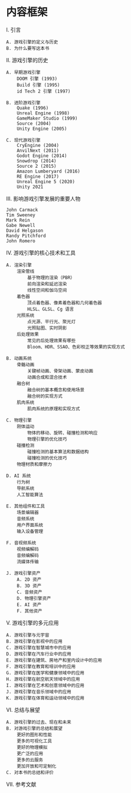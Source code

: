 # 内容框架
I. 引言

    A. 游戏引擎的定义与历史
    B. 为什么要写这本书

II. 游戏引擎的历史

    A. 早期游戏引擎
        DOOM 引擎 (1993)
        Build 引擎 (1995)
        id Tech 2 引擎 (1997)

    B. 进阶游戏引擎
        Quake (1996)
        Unreal Engine (1998)
        GameMaker Studio (1999)
        Source (2004)
        Unity Engine (2005)

    C. 现代游戏引擎
        CryEngine (2004)
        AnvilNext (2011)
        Godot Engine (2014)
        Snowdrop (2014)
        Source 2 (2015)
        Amazon Lumberyard (2016)
        RE Engine (2017)
        Unreal Engine 5 (2020)
        Unity 2021

III. 影响游戏引擎发展的重要人物

    John Carmack
    Tim Sweeney
    Mark Rein
    Gabe Newell
    David Helgason
    Randy Pitchford
    John Romero

IV. 游戏引擎的核心技术和工具

    A. 渲染引擎
        渲染管线
            基于物理的渲染（PBR）
            前向渲染和延迟渲染
            线性空间和伽马空间
        着色器
            顶点着色器、像素着色器和几何着色器
            HLSL、GLSL、Cg 语言
        光照系统
            点光源、平行光、聚光灯
            光照贴图、实时阴影
        后处理效果
            常见的后处理效果有哪些
            Bloom、HDR、SSAO、色彩校正等效果的实现方式

    B. 动画系统
        骨骼动画
            关键帧动画、骨架动画、蒙皮动画
            动画合成和混合技术
        融合树
            融合树的基本概念和使用场景
            融合树的实现方式
        肌肉系统
            肌肉系统的原理和实现方式

    C. 物理引擎
        刚体运动
            物体的移动、旋转、碰撞检测和响应
            物理引擎的优化技巧
        碰撞检测
            碰撞检测的基本算法和数据结构
            碰撞检测的优化技巧
        物理材质和摩擦力

    D. AI 系统
        行为树
        导航系统
        人工智能算法

    E. 其他组件和工具
        场景编辑器
        音频系统
        用户界面系统
        输入设备管理

    F. 音视频系统
        视频编解码
        音频编解码
        流媒体传输

    J. 游戏引擎资产
        A. 2D 资产
        B. 3D 资产
        C. 音频资产
        D. 物理引擎资产
        E. AI 资产
        F. 其他资产
    
V. 游戏引擎的多元应用

    A. 游戏引擎与元宇宙
    B. 游戏引擎在影视中的应用
    C. 游戏引擎在智慧城市中的应用
    D. 游戏引擎在汽车行业中的应用
    E. 游戏引擎在建筑、房地产和室内设计中的应用
    F. 游戏引擎在教育和培训中的应用
    G. 游戏引擎在医学和健康领域中的应用
    H. 游戏引擎在航空航天领域中的应用
    I. 游戏引擎在艺术和创意领域中的应用
    J. 游戏引擎在音乐领域中的应用
    K. 游戏引擎在体育和运动领域中的应用

VI. 总结与展望

    A. 游戏引擎的过去、现在和未来
    B. 对游戏引擎的总结和展望
        更好的图形和性能
        更多的可视化工具
        更好的物理模拟
        更广泛的应用
        更多的云服务
        更加开放和可定制化
    C. 对本书的总结和评价

VII. 参考文献
